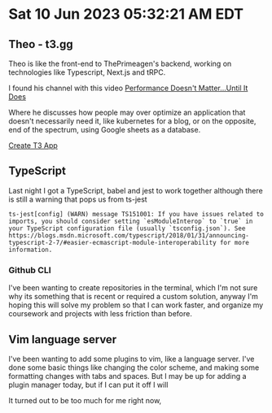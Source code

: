 # Sat 10 Jun 2023 05:32:21 AM EDT




## Theo - t3.gg

Theo is like the front-end to ThePrimeagen's backend, working on technologies like Typescript, Next.js and tRPC.

 I found his channel with this video [Performance Doesn't Matter...Until It Does](https://www.youtube.com/watch?v=2Z4fZtSKlcE)

 Where he discusses how people may over optimize an application that doesn't necessarily need it, like kubernetes for a blog, or on the opposite, end of the spectrum, using Google sheets as a database.

[Create T3 App](https://create.t3.gg/)



## TypeScript
Last night I got a TypeScript, babel and jest to work together although there is still a warning that pops us from ts-jest

```
ts-jest[config] (WARN) message TS151001: If you have issues related to imports, you should consider setting `esModuleInterop` to `true` in your TypeScript configuration file (usually `tsconfig.json`). See https://blogs.msdn.microsoft.com/typescript/2018/01/31/announcing-typescript-2-7/#easier-ecmascript-module-interoperability for more information.
```


### Github CLI

I've been wanting to create repositories in the terminal, which I'm not sure why its something that is recent or required a custom solution, anyway I'm hoping this will solve my problem so that I can work faster, and organize my coursework and projects with less friction than before.


## Vim language server


I've been wanting to add some plugins to vim, like a language server. I've done some basic things like changing the color scheme, and making some formatting changes with tabs and spaces. But I may be up for adding a plugin manager today, but if I can put it off I will


It turned out to be too much for me right now, 



